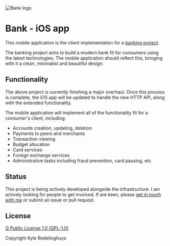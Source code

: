 ![Bank logo](https://ksred.me/bank.png)
# Bank - iOS app

This mobile application is the client implementation for a [banking project](https://github.com/ksred/bank).

The banking project aims to build a modern bank fit for consumers using the latest technologies. The mobile application should reflect this, bringing with it a clean, minimalist and beautiful design.

## Functionality
The above project is currently finishing a major overhaul. Once this process is complete, the iOS app will be updated to handle the new HTTP API, along with the extended functionality.

The mobile application will implement all of the functionality fit for a consumer's client, including:

- Accounts creation, updating, deletion
- Payments to peers and merchants
- Transaction viewing
- Budget allocation
- Card services
- Foreign exchange services
- Administrative tasks including fraud prevention, card pausing, etc

## Status
This project is being actively developed alongside the infrastructure. I am actively looking for people to get involved. If are keen, please [get in touch with me](https://ksred.me/page/contact) or submit an issue or pull request.

## License
[Q Public License 1.0 (QPL-1.0)](https://en.wikipedia.org/wiki/Q_Public_License)

Copyright Kyle Redelinghuys
